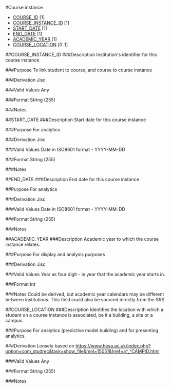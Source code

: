 #Course instance
* [COURSE_ID](course.md#course_id) [1]
* [COURSE_INSTANCE_ID](#course_instance_id) [1]
* [START_DATE](#start_date) [1]
* [END_DATE](#end_date) [1]
* [ACADEMIC_YEAR](#academic_year) [1]
* [COURSE_LOCATION](#course_location) [0..1]

##COURSE_INSTANCE_ID
###Description
Institution's identifier for this course instance

###Purpose
To link student to course, and course to course instance

###Derivation
Jisc

###Valid Values
Any

###Format
String (255)

###Notes

##START_DATE
###Description
Start date for this course instance

###Purpose
For analytics

###Derivation
Jisc

###Valid Values
Date in ISO8601 format - YYYY-MM-DD

###Format
String (255)

###Notes

##END_DATE
###Description
End date for this course instance

##Purpose
For analytics

###Derivation
Jisc

###Valid Values
Date in ISO8601 format - YYYY-MM-DD

###Format
String (255)

###Notes

##ACADEMIC_YEAR
###Description
Academic year to which the course instance relates. 

###Purpose
For display and analysis purposes

###Derivation
Jisc

###Valid Values
Year as four digit - ie year that the academic year starts in.

###Format
Int

###Notes
Could be derived, but academic year calendars may be different between institutions. This field could also be sourced directly from the SRS.

##COURSE_LOCATION
###Description
Identifies the location with which a student on a course instance is associated, be it a building, a site or a campus.

###Purpose
For analytics (predictive model building) and for presenting analytics.

###Derivation
Loosely based on
https://www.hesa.ac.uk/index.php?option=com_studrec&task=show_file&mnl=15051&href=a^_^CAMPID.html

###Valid Values
Any

###Format
String (255)

###Notes